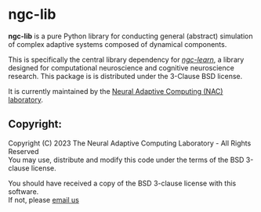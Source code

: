 # ngc-lib

<b>ngc-lib</b> is a pure Python library for conducting general (abstract)
simulation of complex adaptive systems composed of dynamical components.

This is specifically the central library dependency for
<i><a href="https://github.com/NACLab/ngc-learn/">ngc-learn</a></i>, a library
designed for computational neuroscience and cognitive neuroscience research.
This package is is distributed under the 3-Clause BSD license.

It is currently maintained by the
<a href="https://www.cs.rit.edu/~ago/nac_lab.html">Neural Adaptive Computing (NAC) laboratory</a>.

## <b>Copyright:</b>

Copyright (C) 2023 The Neural Adaptive Computing Laboratory - All Rights Reserved<br>
You may use, distribute and modify this code under the
terms of the BSD 3-clause license.

You should have received a copy of the BSD 3-clause license with
this software.<br>
If not, please [email us](mailto:ago@cs.rit.edu)
